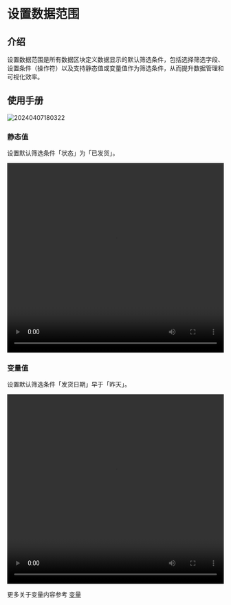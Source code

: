 # 设置数据范围

## 介绍

设置数据范围是所有数据区块定义数据显示的默认筛选条件，包括选择筛选字段、设置条件（操作符）以及支持静态值或变量值作为筛选条件，从而提升数据管理和可视化效率。

## 使用手册

![20240407180322](https://nocobase-docs.oss-cn-beijing.aliyuncs.com/20240407180322.png)

### 静态值

设置默认筛选条件「状态」为「已发货」。

 <video width="100%" height="440" controls>
      <source src="https://nocobase-docs.oss-cn-beijing.aliyuncs.com/20240415204206.mp4" type="video/mp4">
</video>

### 变量值

设置默认筛选条件「发货日期」早于「昨天」。

 <video width="100%" height="440" controls>
      <source src="https://nocobase-docs.oss-cn-beijing.aliyuncs.com/20240415214709.mp4" type="video/mp4">
</video>

更多关于变量内容参考 [变量](/handbook/ui/variables)

